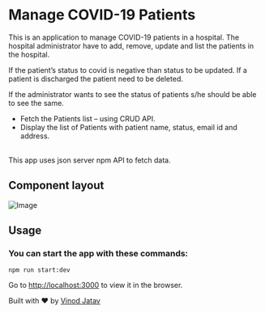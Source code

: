 # Manage COVID-19 Patients

This is an application to manage COVID-19 patients in a hospital. The hospital administrator have to add, remove, update and list the patients in the hospital.

If the patient’s status to covid is negative than status to be updated. If a patient is discharged the patient need to be deleted.

If the administrator wants to see the status of patients s/he should be able to see the same.

- Fetch the Patients list – using CRUD API.
- Display the list of Patients with patient name, status, email id and address.
<br>
This app uses json server npm API to fetch data.

## Component layout

![Image](https://i.ibb.co/T4qGcVR/test-1.jpg)


## Usage

### You can start the app with these commands:
```
npm run start:dev

```
Go to [http://localhost:3000](http://localhost:3000) to view it in the browser.

Built with ♥ by [Vinod Jatav](https://vinodjatav.tech/)
 
